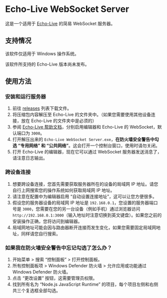 # Echo-Live WebSocket Server

这是一个适用于 [Echo-Live](https://github.com/sheep-realms/Echo-Live) 的简易 WebSocket 服务器。

## 支持情况

该软件仅适用于 Windows 操作系统。

该软件所支持的 Echo-Live 版本尚未发布。

## 使用方法

### 安装和运行服务器

1. 前往 [releases](https://github.com/sheep-realms/Echo-Live-WebSocket-Server/releases) 列表下载文件。
2. 将压缩包内容解压至 Echo-Live 的文件夹中。（如果您需要使用其他设备连接，放在 Echo-Live 的文件夹中是必须的）
3. 参阅 [Echo-Live 帮助文档](https://sheep-realms.github.io/Echo-Live-Doc/custom/config/)，分别启用编辑器和 Echo-Live 的 WebSocket，默认端口为 `3000`。
4. 打开解压出来的 `Echo-Live WebSocket Server.exe`，**在防火墙安全警告中勾选 “专用网络” 和 “公共网络”**。这会打开一个控制台窗口，使用时请勿关闭。
5. 打开 Echo-Live 的编辑器，现在它可以通过 WebSocket 服务器发送消息了，请注意日志输出。

### 跨设备连接

1. 想要跨设备连接，您首先需要获取服务器所在的设备的局域网 IP 地址。请您自行上网搜索您的操作系统如何获取局域网 IP 地址。
2. 请注意在配置中为编辑器启用 “自动设置连接地址”，这可以让您方便很多。
3. 假设您的服务器设备的局域网 IP 地址是 `192.168.0.1`，您设置的服务器端口号是 `3000`，您需要在您的另一台设备（例如手机）通过浏览器访问 `http://192.168.0.1:3000`（输入地址时注意切换到英文键盘）。如果您之前的安装操作正确，您将访问到编辑器。
4. 局域网地址可能会因与路由器断开连接而发生变化，如果您需要固定局域网地址，同样请您自行搜索。

### 如果我在防火墙安全警告中忘记勾选了怎么办？

1. 开始菜单 > 搜索 “控制面板” > 打开控制面板。
2. 所有控制面板项 > Windows Defender 防火墙 > 允许应用或功能通过 Windows Defender 防火墙。
3. 点击 “更改设置” 按钮，这需要管理员权限。
4. 找到所有名为 “Node.js JavaScript Runtime” 的项目，每个项目左侧和右侧共三个复选框全部勾选。